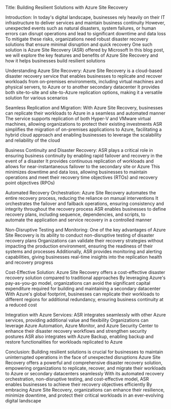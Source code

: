 Title: Building Resilient Solutions with Azure Site Recovery

Introduction:
In today's digital landscape, businesses rely heavily on their IT infrastructure to deliver services and maintain business continuity
However, unexpected events such as natural disasters, system failures, or human errors can disrupt operations and lead to significant downtime and data loss
To mitigate these risks, organizations need robust disaster recovery solutions that ensure minimal disruption and quick recovery
One such solution is Azure Site Recovery (ASR) offered by Microsoft
In this blog post, we will explore the key features and benefits of Azure Site Recovery and how it helps businesses build resilient solutions

Understanding Azure Site Recovery:
Azure Site Recovery is a cloud-based disaster recovery service that enables businesses to replicate and recover workloads from on-premises environments, including virtual machines and physical servers, to Azure or to another secondary datacenter
It provides both site-to-site and site-to-Azure replication options, making it a versatile solution for various scenarios

Seamless Replication and Migration:
With Azure Site Recovery, businesses can replicate their workloads to Azure in a seamless and automated manner
The service supports replication of both Hyper-V and VMware virtual machines, allowing organizations to protect their existing investments
ASR simplifies the migration of on-premises applications to Azure, facilitating a hybrid cloud approach and enabling businesses to leverage the scalability and reliability of the cloud

Business Continuity and Disaster Recovery:
ASR plays a critical role in ensuring business continuity by enabling rapid failover and recovery in the event of a disaster
It provides continuous replication of workloads and allows for near-instantaneous failover to the secondary site or Azure
This minimizes downtime and data loss, allowing businesses to maintain operations and meet their recovery time objectives (RTOs) and recovery point objectives (RPOs)

Automated Recovery Orchestration:
Azure Site Recovery automates the entire recovery process, reducing the reliance on manual interventions
It orchestrates the failover and failback operations, ensuring consistency and integrity throughout the recovery process
ASR enables businesses to define recovery plans, including sequence, dependencies, and scripts, to automate the application and service recovery in a controlled manner

Non-Disruptive Testing and Monitoring:
One of the key advantages of Azure Site Recovery is its ability to conduct non-disruptive testing of disaster recovery plans
Organizations can validate their recovery strategies without impacting the production environment, ensuring the readiness of their systems and processes
Additionally, ASR provides monitoring and alerting capabilities, giving businesses real-time insights into the replication health and recovery progress

Cost-Effective Solution:
Azure Site Recovery offers a cost-effective disaster recovery solution compared to traditional approaches
By leveraging Azure's pay-as-you-go model, organizations can avoid the significant capital expenditure required for building and maintaining a secondary datacenter
With Azure's global footprint, businesses can replicate their workloads to different regions for additional redundancy, ensuring business continuity at a reduced cost

Integration with Azure Services:
ASR integrates seamlessly with other Azure services, providing additional value and flexibility
Organizations can leverage Azure Automation, Azure Monitor, and Azure Security Center to enhance their disaster recovery workflows and strengthen security postures
ASR also integrates with Azure Backup, enabling backup and restore functionalities for workloads replicated to Azure

Conclusion:
Building resilient solutions is crucial for businesses to maintain uninterrupted operations in the face of unexpected disruptions
Azure Site Recovery offers a powerful and comprehensive disaster recovery solution, empowering organizations to replicate, recover, and migrate their workloads to Azure or secondary datacenters seamlessly
With its automated recovery orchestration, non-disruptive testing, and cost-effective model, ASR enables businesses to achieve their recovery objectives efficiently
By embracing Azure Site Recovery, organizations can enhance their resilience, minimize downtime, and protect their critical workloads in an ever-evolving digital landscape
